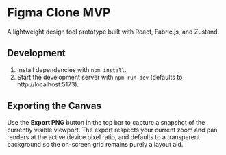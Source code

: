 # Figma Clone MVP

A lightweight design tool prototype built with React, Fabric.js, and Zustand.

## Development

1. Install dependencies with `npm install`.
2. Start the development server with `npm run dev` (defaults to http://localhost:5173).

## Exporting the Canvas

Use the **Export PNG** button in the top bar to capture a snapshot of the currently visible viewport. The export respects your current zoom and pan, renders at the active device pixel ratio, and defaults to a transparent background so the on-screen grid remains purely a layout aid.
